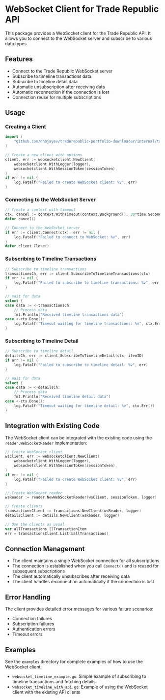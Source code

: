 # WebSocket Client for Trade Republic API

This package provides a WebSocket client for the Trade Republic API. It allows you to connect to the WebSocket server and subscribe to various data types.

## Features

- Connect to the Trade Republic WebSocket server
- Subscribe to timeline transactions data
- Subscribe to timeline detail data
- Automatic unsubscription after receiving data
- Automatic reconnection if the connection is lost
- Connection reuse for multiple subscriptions

## Usage

### Creating a Client

```go
import (
    "github.com/dhojayev/traderepublic-portfolio-downloader/internal/traderepublc/api/websocketclient"
)

// Create a new client with options
client, err := websocketclient.NewClient(
    websocketclient.WithLogger(logger),
    websocketclient.WithSessionToken(sessionToken),
)
if err != nil {
    log.Fatalf("Failed to create WebSocket client: %v", err)
}
```

### Connecting to the WebSocket Server

```go
// Create a context with timeout
ctx, cancel := context.WithTimeout(context.Background(), 30*time.Second)
defer cancel()

// Connect to the WebSocket server
if err := client.Connect(ctx); err != nil {
    log.Fatalf("Failed to connect to WebSocket: %v", err)
}
defer client.Close()
```

### Subscribing to Timeline Transactions

```go
// Subscribe to timeline transactions
transactionsCh, err := client.SubscribeToTimelineTransactions(ctx)
if err != nil {
    log.Fatalf("Failed to subscribe to timeline transactions: %v", err)
}

// Wait for data
select {
case data := <-transactionsCh:
    // Process data
    fmt.Println("Received timeline transactions data")
case <-ctx.Done():
    log.Fatalf("Timeout waiting for timeline transactions: %v", ctx.Err())
}
```

### Subscribing to Timeline Detail

```go
// Subscribe to timeline detail
detailsCh, err := client.SubscribeToTimelineDetail(ctx, itemID)
if err != nil {
    log.Fatalf("Failed to subscribe to timeline detail: %v", err)
}

// Wait for data
select {
case data := <-detailsCh:
    // Process data
    fmt.Println("Received timeline detail data")
case <-ctx.Done():
    log.Fatalf("Timeout waiting for timeline detail: %v", ctx.Err())
}
```

## Integration with Existing Code

The WebSocket client can be integrated with the existing code using the `reader.WebSocketReader` implementation:

```go
// Create WebSocket client
wsClient, err := websocketclient.NewClient(
    websocketclient.WithLogger(logger),
    websocketclient.WithSessionToken(sessionToken),
)
if err != nil {
    log.Fatalf("Failed to create WebSocket client: %v", err)
}

// Create WebSocket reader
wsReader := reader.NewWebSocketReader(wsClient, sessionToken, logger)

// Create clients
transactionsClient := transactions.NewClient(wsReader, logger)
detailsClient := details.NewClient(wsReader, logger)

// Use the clients as usual
var allTransactions []TransactionItem
err = transactionsClient.List(&allTransactions)
```

## Connection Management

- The client maintains a single WebSocket connection for all subscriptions
- The connection is established when you call `Connect()` and is reused for subsequent subscriptions
- The client automatically unsubscribes after receiving data
- The client handles reconnection automatically if the connection is lost

## Error Handling

The client provides detailed error messages for various failure scenarios:

- Connection failures
- Subscription failures
- Authentication errors
- Timeout errors

## Examples

See the `examples` directory for complete examples of how to use the WebSocket client:

- `websocket_timeline_example.go`: Simple example of subscribing to timeline transactions and fetching details
- `websocket_timeline_with_api.go`: Example of using the WebSocket client with the existing API clients
